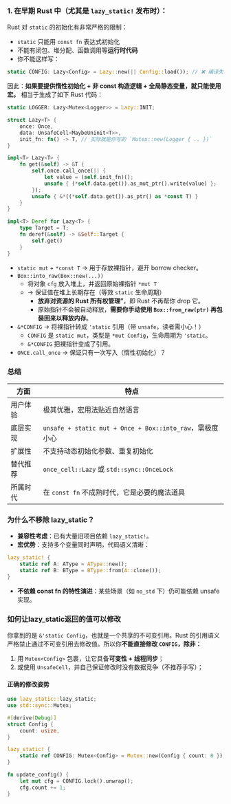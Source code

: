 ### 1. 在早期 Rust 中（尤其是 `lazy_static!` 发布时）：
Rust 对 `static` 的初始化有非常严格的限制：
- `static` 只能用 `const fn` 表达式初始化
- 不能有闭包、堆分配、函数调用等**运行时代码**
- 你不能这样写：
```rust
static CONFIG: Lazy<Config> = Lazy::new(|| Config::load()); // ❌ 编译失败（早期）

```
因此：**如果要提供惰性初始化 + 非 const 构造逻辑 + 全局静态变量，就只能使用宏。**
相当于生成了如下 Rust 代码：
```rust
static LOGGER: Lazy<Mutex<Logger>> = Lazy::INIT;

struct Lazy<T> {
    once: Once,
    data: UnsafeCell<MaybeUninit<T>>,
    init_fn: fn() -> T, // 实际就是你写的 `Mutex::new(Logger { .. })`
}

impl<T> Lazy<T> {
    fn get(&self) -> &T {
        self.once.call_once(|| {
            let value = (self.init_fn)();
            unsafe { (*self.data.get()).as_mut_ptr().write(value) };
        });
        unsafe { &*((*self.data.get()).as_ptr() as *const T) }
    }
}

impl<T> Deref for Lazy<T> {
    type Target = T;
    fn deref(&self) -> &Self::Target {
        self.get()
    }
}

```
- `static mut` + `*const T` → 用于存放裸指针，避开 borrow checker。
- `Box::into_raw(Box::new(...))` 
	- 将对象 `cfg` 放入堆上，并返回原始裸指针 `*mut T`
	- → 保证值在堆上长期存在（等效 `static` 生命周期）
		- **放弃对资源的 Rust 所有权管理”**，即 Rust 不再帮你 drop 它。
		- 原始指针不会被自动释放，**需要你手动使用 `Box::from_raw(ptr)` 再包装回来以释放内存**。
- `&*CONFIG` → 将裸指针转成 `'static` 引用（带 `unsafe`，读者需小心！）
	- `CONFIG` 是 `static mut`，类型是 `*mut Config`，生命周期为 `'static`。
	- `&*CONFIG` 把裸指针变成了引用。
- `ONCE.call_once` → 保证只有一次写入（惰性初始化）？
### 总结

|方面|特点|
|---|---|
|用户体验|极其优雅，宏用法贴近自然语言|
|底层实现|`unsafe + static mut + Once + Box::into_raw`，需极度小心|
|扩展性|不支持动态初始化参数、重复初始化|
|替代推荐|`once_cell::Lazy` 或 `std::sync::OnceLock`|
|所属时代|在 `const fn` 不成熟时代，它是必要的魔法道具|
### 为什么不移除 lazy_static？

- **兼容性考虑**：已有大量旧项目依赖 `lazy_static!`。
- **宏优势**：支持多个变量同时声明，代码语义清晰：
```rust
lazy_static! {
    static ref A: AType = AType::new();
    static ref B: BType = BType::from(A::clone());
}

```
    
- **不依赖 const fn 的特性演进**：某些场景（如 `no_std` 下）仍可能依赖 unsafe 实现。
### 如何让lazy_static返回的值可以修改
你拿到的是 `&'static Config`，也就是一个共享的不可变引用。Rust 的引用语义严格禁止通过不可变引用去修改值。所以你**不能直接修改 `CONFIG`，除非：**

1. 用 `Mutex<Config>` 包裹，让它具备**可变性 + 线程同步**；
2. 或使用 `UnsafeCell`，并自己保证修改时没有数据竞争（不推荐手写）；
#### 正确的修改姿势
```rust
use lazy_static::lazy_static;
use std::sync::Mutex;

#[derive(Debug)]
struct Config {
    count: usize,
}

lazy_static! {
    static ref CONFIG: Mutex<Config> = Mutex::new(Config { count: 0 });
}

fn update_config() {
    let mut cfg = CONFIG.lock().unwrap();
    cfg.count += 1;
}

```